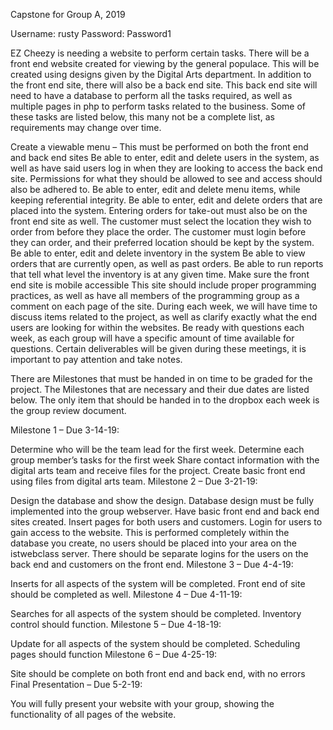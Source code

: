 Capstone for Group A, 2019

Username: rusty Password: Password1

EZ Cheezy is needing a website to perform certain tasks. There will be a front end website created for viewing by the general populace. This will be created using designs given by the Digital Arts department. In addition to the front end site, there will also be a back end site. This back end site will need to have a database to perform all the tasks required, as well as multiple pages in php to perform tasks related to the business. Some of these tasks are listed below, this many not be a complete list, as requirements may change over time.

Create a viewable menu – This must be performed on both the front end and back end sites
Be able to enter, edit and delete users in the system, as well as have said users log in when they are looking to access the back end site. Permissions for what they should be allowed to see and access should also be adhered to.
Be able to enter, edit and delete menu items, while keeping referential integrity.
Be able to enter, edit and delete orders that are placed into the system. Entering orders for take-out must also be on the front end site as well. The customer must select the location they wish to order from before they place the order. The customer must login before they can order, and their preferred location should be kept by the system.
Be able to enter, edit and delete inventory in the system
Be able to view orders that are currently open, as well as past orders.
Be able to run reports that tell what level the inventory is at any given time.
Make sure the front end site is mobile accessible
This site should include proper programming practices, as well as have all members of the programming group as a comment on each page of the site. During each week, we will have time to discuss items related to the project, as well as clarify exactly what the end users are looking for within the websites. Be ready with questions each week, as each group will have a specific amount of time available for questions. Certain deliverables will be given during these meetings, it is important to pay attention and take notes.

There are Milestones that must be handed in on time to be graded for the project. The Milestones that are necessary and their due dates are listed below. The only item that should be handed in to the dropbox each week is the group review document.

Milestone 1 – Due 3-14-19:

Determine who will be the team lead for the first week.
Determine each group member’s tasks for the first week
Share contact information with the digital arts team and receive files for the project.
Create basic front end using files from digital arts team.
Milestone 2 – Due 3-21-19:

Design the database and show the design.
Database design must be fully implemented into the group webserver.
Have basic front end and back end sites created.
Insert pages for both users and customers.
Login for users to gain access to the website. This is performed completely within the database you create, no users should be placed into your area on the istwebclass server. There should be separate logins for the users on the back end and customers on the front end.
Milestone 3 – Due 4-4-19:

Inserts for all aspects of the system will be completed.
Front end of site should be completed as well.
Milestone 4 – Due 4-11-19:

Searches for all aspects of the system should be completed.
Inventory control should function.
Milestone 5 – Due 4-18-19:

Update for all aspects of the system should be completed.
Scheduling pages should function
Milestone 6 – Due 4-25-19:

Site should be complete on both front end and back end, with no errors
Final Presentation – Due 5-2-19:

You will fully present your website with your group, showing the functionality of all pages of the website.
